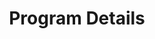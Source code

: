 ---
layout: page
title: Program Details
#background_style: bg-info
background_image: url('assets/img/backgrounds/microscope-in-laboratory-P5S76HK.jpg')
# Add a link to the the top menu
menus:
  header:
    title: Details
    weight: 2

sections:

- type: picture-paragraph.html
  section_id: diversity-statement
  title: Diversity and Inclusion
#  background_style: bg-info
#  text_style: text-left text-white
  text:
    We are committed to building an inclusive and equitable training and research environment that supports a diverse cohort of participants, faculty, and partners. We strongly encourage and welcome applications from candidates who self-identify as members of minoritized or underrepresented groups.
  image: 'assets/img/portfolio/thumbnails/young-people-putting-their-hands-together-UBC4Q32.jpg'

- type: picture-paragraph.html
  section_id: courses
  title: Courses
#  background_style: bg-info
#  text_style: text-left text-white

  text: >+ 
    Students in the BRIDGES program are enrolled as MS or PhD students in one of our seven constituent graduate programs. BRIDGES students complete their core coursework in their home unit with enrichment from our Ecosystem Genomics seminar course and an enhanced curriculum that will help students develop core and cutting-edge skills in theory and concepts relevant to genomics and ecosystem science; tools and data, including data analytics, computation, and statistics; communication and dissemination, including ethics; and intercultural awareness and collaboration.
  image: 'assets/img/portfolio/thumbnails/at-the-classroom-P3CFGE2.jpg'

- type: picture-paragraph.html
  section_id: certs-and-minor
  title: MS Certificates and PhD GIDP Minor
#  background_style: bg-info
#  text_style: text-left text-white
  text: >+ 
    Coming Soon!
  image: 
    'assets/img/portfolio/thumbnails/girls-studying-in-the-classroom-MXFPYQ2.jpg'

- type: picture-paragraph.html
  section_id: mentored-mentoring
  title: Mentored Mentoring
#  background_style: bg-info
#  text_style: text-left text-white
  text: >+ 
    Students in the BRIDGES program will receive training in mentorship and have the opportunity to mentor junior researchers from Tucson High Magnet School and our UArizona campus, with support from BRIDGES faculty.
  image: 'assets/img/portfolio/thumbnails/teacher-and-student-scientists-working-with-micros-8N7NJPR.jpg'

- type: picture-paragraph.html
  section_id: professional-dev
  title: Professional Training and Development
#  background_style: bg-info
#  text_style: text-left text-white
  text: >+ 
    Coming Soon!
  image: 
    'assets/img/portfolio/thumbnails/close-up-view-of-business-partner-handshaking-proc-XB9RXSK.jpg'

- type: picture-paragraph.html
  section_id: convergence-institute
  title: Convergence Institute
#  background_style: bg-info
#  text_style: text-left text-white
  text: >+ 
    Each summer our NRT community comes together for a summit meeting that is equal parts science, training, inclusion, professional development, and science communication. Students pitch ideas and receive supportive feedback. Returning students describe their team-based experiences on internships. This is the flagship event of our program in which we grow and celebrate our diversity and scientific endeavors.
  image:
    'assets/img/portfolio/thumbnails/conference-P37J6TX.jpg'


---